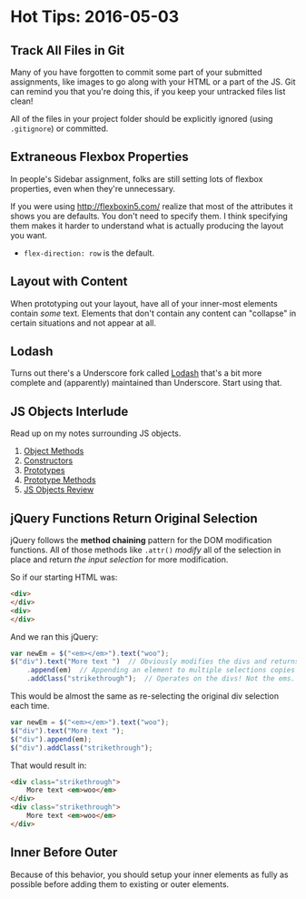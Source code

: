 # Hot Tips: 2016-05-03
## Track All Files in Git
Many of you have forgotten to commit some part of your submitted assignments, like images to go along with your HTML or a part of the JS.
Git can remind you that you're doing this, if you keep your untracked files list clean!

All of the files in your project folder should be explicitly ignored (using `.gitignore`) or committed.

## Extraneous Flexbox Properties
In people's Sidebar assignment, folks are still setting lots of flexbox properties, even when they're unnecessary.

If you were using http://flexboxin5.com/ realize that most of the attributes it shows you are defaults.
You don't need to specify them.
I think specifying them makes it harder to understand what is actually producing the layout you want.

* `flex-direction: row` is the default.

## Layout with Content
When prototyping out your layout, have all of your inner-most elements contain _some_ text.
Elements that don't contain any content can "collapse" in certain situations and not appear at all.

## Lodash
Turns out there's a Underscore fork called [Lodash](https://lodash.com) that's a bit more complete and (apparently) maintained than Underscore.
Start using that.

## JS Objects Interlude
Read up on my notes surrounding JS objects.
1. [Object Methods](/notes/objectmethods.md)
1. [Constructors](/notes/constructors.md)
1. [Prototypes](/notes/prototypes.md)
1. [Prototype Methods](/notes/prototypemethods.md)
1. [JS Objects Review](/notes/objectsreview.md)

## jQuery Functions Return Original Selection
jQuery follows the **method chaining** pattern for the DOM modification functions.
All of those methods like `.attr()` _modify_ all of the selection in place and return _the input selection_ for more modification.

So if our starting HTML was:
```html
<div>
</div>
<div>
</div>
```
And we ran this jQuery:
```js
var newEm = $("<em></em>").text("woo");
$("div").text("More text ")  // Obviously modifies the divs and returns them.
    .append(em)  // Appending an element to multiple selections copies the element. But this returns the divs!
    .addClass("strikethrough");  // Operates on the divs! Not the ems.
```

This would be almost the same as re-selecting the original div selection each time.
```js
var newEm = $("<em></em>").text("woo");
$("div").text("More text ");
$("div").append(em);
$("div").addClass("strikethrough");
```

That would result in:
```html
<div class="strikethrough">
    More text <em>woo</em>
</div>
<div class="strikethrough">
    More text <em>woo</em>
</div>
```

## Inner Before Outer
Because of this behavior, you should setup your inner elements as fully as possible before adding them to existing or outer elements.
